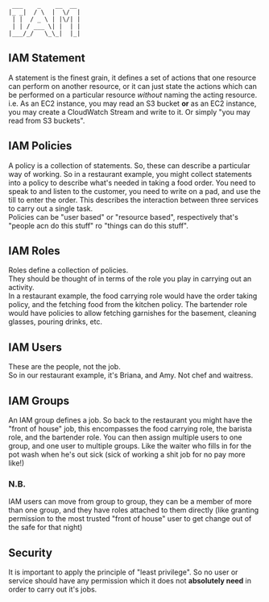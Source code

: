 ```
 ___    _    __  __
|_ _|  / \  |  \/  |
 | |  / _ \ | |\/| |
 | | / ___ \| |  | |
|___/_/   \_\_|  |_|
```

## IAM Statement
A statement is the finest grain, it defines a set of actions that one resource can perform on another resource, or it can just state the actions which can be performed on a particular resource *without* naming the acting resource.  
i.e. As an EC2 instance, you may read an S3 bucket **or** as an EC2 instance, you may create a CloudWatch Stream and write to it. Or simply "you may read from S3 buckets".

## IAM Policies
A policy is a collection of statements. So, these can describe a particular way of working. So in a restaurant example, you might collect statements into a policy to describe what's needed in taking a food order. You need to speak to and listen to the customer, you need to write on a pad, and use the till to enter the order. This describes the interaction between three services to carry out a single task.  
Policies can be "user based" or "resource based", respectively that's "people acn do this stuff" ro "things can do this stuff".  

## IAM Roles
Roles define a collection of policies.  
They should be thought of in terms of the role you play in carrying out an activity.  
In a restaurant example, the food carrying role would have the order taking policy, and the fetching food from the kitchen policy. The bartender role would have policies to allow fetching garnishes for the basement, cleaning glasses, pouring drinks, etc.

## IAM Users
These are the people, not the job.  
So in our restaurant example, it's Briana, and Amy. Not chef and waitress.  

## IAM Groups
An IAM group defines a job. So back to the restaurant you might have the "front of house" job, this encompasses the food carrying role, the barista role, and the bartender role. You can then assign multiple users to one group, and one user to multiple groups. Like the waiter who fills in for the pot wash when he's out sick (sick of working a shit job for no pay more like!)  

### N.B.
IAM users can move from group to group, they can be a member of more than one group, and they have roles attached to them directly (like granting permission to the most trusted "front of house" user to get change out of the safe for that night)  

## Security
It is important to apply the principle of "least privilege". So no user or service should have any permission which it does not **absolutely need** in order to carry out it's jobs.